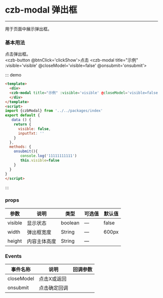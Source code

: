 <script>
import {czbModal,czbButton,czbInput} from '../../packages/index'
export default {
  data () {
    return {
      visible: false,
      inputTxt: ''
    }
  },
  methods: {
     onsubmit(){
        console.log('11111111111')
        this.visible=false
     },
     clickShow(){
        this.visible=true
     }
  }
}
</script>
# czb-modal 弹出框
----
用于页面中展示弹出框。

### 基本用法
点击弹出框。<br>
<czb-button @btnClick='clickShow'>点击</czb-button>
<czb-modal title="示例" :visible='visible' @closeModel='visible=false' @onsubmit='onsubmit'>
     <czb-input v-model="inputTxt" placeholder="请输入内容"></czb-input></div>
</czb-modal>

::: demo
```html
<template>
  <div>
  <czb-modal title="示例" :visible='visible' @closeModel='visible=false' @onsubmit='onsubmit'>22222222</czb-modal>
  </div>
</template>
<script>
import {czbModal} from '../../packages/index'
export default {
   data () {
    return {
      visible: false,
      inputTxt: ''
    }
  },
  methods: {
    onsubmit(){
       console.log('11111111111')
       this.visible=false
    }
  }
}
</script>
```
:::

### props
| 参数      | 说明                                 | 类型      | 可选值       | 默认值   |
|---------- |------------------------------------ |---------- |------------- |-------- |
|visible      |	显示状态                     |	 boolean  |	—           |	false       |
|width	      | 弹出框宽度                           |	String   |		—           |	600px      |
|height |	内容主体高度                         |	 String   |	—             |	  |

### Events
| 事件名称      | 说明       | 回调参数   |
|------------- |----------- |---------  |
|closeModel    |点击X或返回|   |
|onsubmit    |点击确定回调|  |